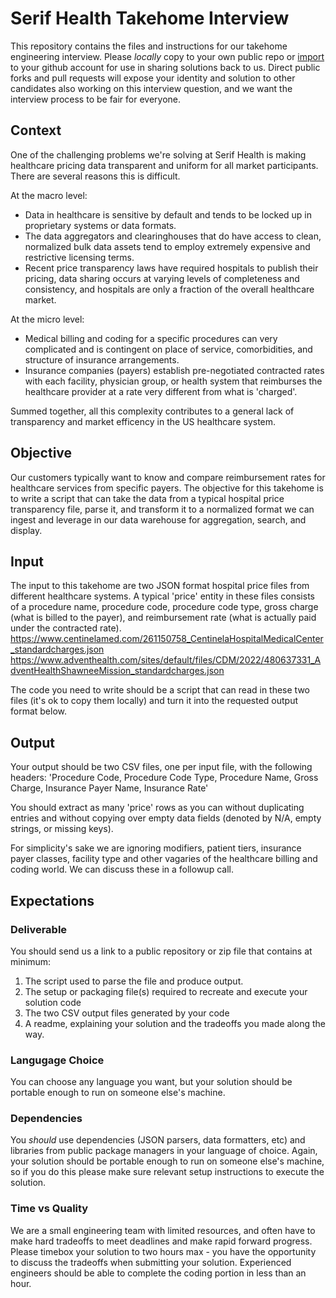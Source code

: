 # Serif Health Takehome Interview

This repository contains the files and instructions for our takehome engineering interview. Please *locally* copy to your own public repo or [import](https://github.com/new/import) to your github account for use in sharing solutions back to us. Direct public forks and pull requests will expose your identity and solution to other candidates also working on this interview question, and we want the interview process to be fair for everyone. 

## Context
One of the challenging problems we're solving at Serif Health is making healthcare pricing data transparent and uniform for all market participants. There are several reasons this is difficult.

At the macro level:
- Data in healthcare is sensitive by default and tends to be locked up in proprietary systems or data formats.
- The data aggregators and clearinghouses that do have access to clean, normalized bulk data assets tend to employ extremely expensive and restrictive licensing terms. 
- Recent price transparency laws have required hospitals to publish their pricing, data sharing occurs at varying levels of completeness and consistency, and hospitals are only a fraction of the overall healthcare market.  

At the micro level:
- Medical billing and coding for a specific procedures can very complicated and is contingent on place of service, comorbidities, and structure of insurance arrangements. 
- Insurance companies (payers) establish pre-negotiated contracted rates with each facility, physician group, or health system that reimburses the healthcare provider at a rate very different from what is 'charged'. 

Summed together, all this complexity contributes to a general lack of transparency and market efficency in the US healthcare system.


## Objective
Our customers typically want to know and compare reimbursement rates for healthcare services from specific payers. The objective for this takehome is to write a script that can take the data from a typical hospital price transparency file, parse it, and transform it to a normalized format we can ingest and leverage in our data warehouse for aggregation, search, and display. 


## Input
The input to this takehome are two JSON format hospital price files from different healthcare systems. A typical 'price' entity in these files consists of a procedure name, procedure code, procedure code type, gross charge (what is billed to the payer), and reimbursement rate (what is actually paid under the contracted rate). 
https://www.centinelamed.com/261150758_CentinelaHospitalMedicalCenter_standardcharges.json
https://www.adventhealth.com/sites/default/files/CDM/2022/480637331_AdventHealthShawneeMission_standardcharges.json

The code you need to write should be a script that can read in these two files (it's ok to copy them locally) and turn it into the requested output format below. 

## Output
Your output should be two CSV files, one per input file, with the following headers:
'Procedure Code, Procedure Code Type, Procedure Name, Gross Charge, Insurance Payer Name, Insurance Rate'

You should extract as many 'price' rows as you can without duplicating entries and without copying over empty data fields (denoted by N/A, empty strings, or missing keys). 

For simplicity's sake we are ignoring modifiers, patient tiers, insurance payer classes, facility type and other vagaries of the healthcare billing and coding world. We can discuss these in a followup call.


## Expectations
### Deliverable
You should send us a link to a public repository or zip file that contains at minimum:
1. The script used to parse the file and produce output. 
2. The setup or packaging file(s) required to recreate and execute your solution code
3. The two CSV output files generated by your code
4. A readme, explaining your solution and the tradeoffs you made along the way. 

### Langugage Choice
You can choose any language you want, but your solution should be portable enough to run on someone else's machine. 

### Dependencies
You *should* use dependencies (JSON parsers, data formatters, etc) and libraries from public package managers in your language of choice. Again, your solution should be portable enough to run on someone else's machine, so if you do this please make sure relevant setup instructions to execute the solution. 

### Time vs Quality
We are a small engineering team with limited resources, and often have to make hard tradeoffs to meet deadlines and make rapid forward progress. Please timebox your solution to two hours max - you have the opportunity to discuss the tradeoffs when submitting your solution. Experienced engineers should be able to complete the coding portion in less than an hour. 
